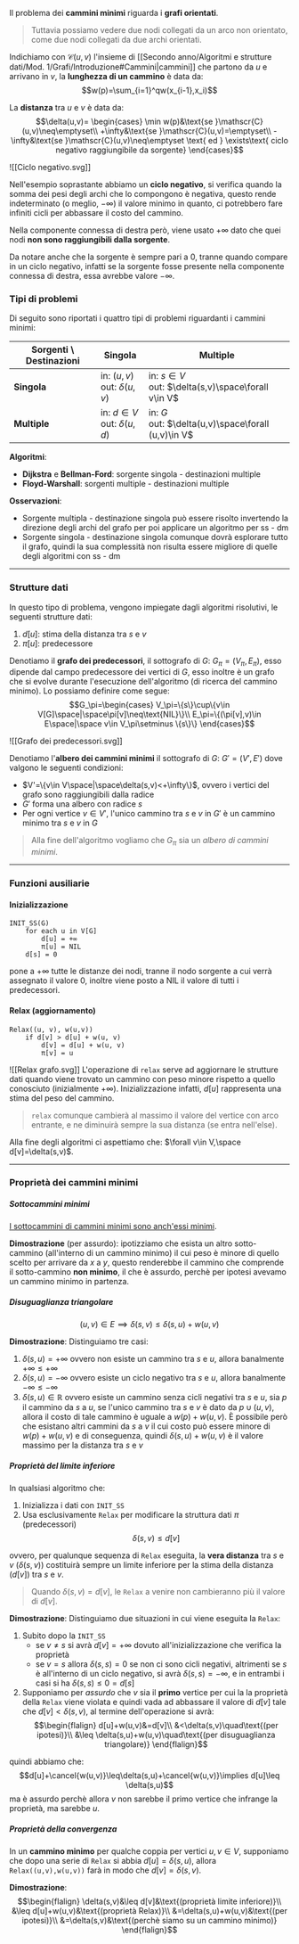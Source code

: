 Il problema dei **cammini minimi** riguarda i **grafi orientati**.
>Tuttavia possiamo vedere due nodi collegati da un arco non orientato, come due nodi collegati da due archi orientati. 

Indichiamo con $\mathscr{C}(u,v)$ l'insieme di [[Secondo anno/Algoritmi e strutture dati/Mod. 1/Grafi/Introduzione#Cammini|cammini]] che partono da $u$ e arrivano in $v$,
la **lunghezza di un cammino** è data da:
$$w(p)=\sum_{i=1}^qw(x_{i-1},x_i)$$

La **distanza** tra $u$ e $v$ è data da:
$$\delta(u,v)=
\begin{cases}
\min w(p)&\text{se }\mathscr{C}(u,v)\neq\emptyset\\
+\infty&\text{se }\mathscr{C}(u,v)=\emptyset\\
-\infty&\text{se }\mathscr{C}(u,v)\neq\emptyset \text{ ed } \exists\text{ ciclo negativo raggiungibile da sorgente}
\end{cases}$$

![[Ciclo negativo.svg]]

Nell'esempio soprastante abbiamo un **ciclo negativo**, si verifica quando la somma dei pesi degli archi che lo compongono è negativa, questo rende indeterminato (o meglio, $-\infty$) il valore minimo in quanto, ci potrebbero fare infiniti cicli per abbassare il costo del cammino.

Nella componente connessa di destra però, viene usato $+\infty$ dato che quei nodi **non sono raggiungibili dalla sorgente**.

Da notare anche che la sorgente è sempre pari a $0$, tranne quando compare in un ciclo negativo, infatti se la sorgente fosse presente nella componente connessa di destra, essa avrebbe valore $-\infty$.

### Tipi di problemi
Di seguito sono riportati i quattro tipi di problemi riguardanti i cammini minimi:

| Sorgenti \ Destinazioni | Singola                            | Multiple                                               |
| ----------------------- | ---------------------------------- | ------------------------------------------------------ |
| **Singola**             | in: $(u,v)$<br>out: $\delta(u,v)$  | in: $s\in V$<br>out: $\delta(s,v)\space\forall v\in V$ |
| **Multiple**            | in: $d\in V$<br>out: $\delta(u,d)$ | in: $G$<br>out: $\delta(u,v)\space\forall (u,v)\in V$  |
**Algoritmi**:
- **Dijkstra** e **Bellman-Ford**: sorgente singola - destinazioni multiple
- **Floyd-Warshall**: sorgenti multiple - destinazioni multiple

**Osservazioni**:
- Sorgente multipla - destinazione singola può essere risolto invertendo la direzione degli archi del grafo per poi applicare un algoritmo per ss - dm
- Sorgente singola - destinazione singola comunque dovrà esplorare tutto il grafo, quindi la sua complessità non risulta essere migliore di quelle degli algoritmi con ss - dm

---
### Strutture dati
In questo tipo di problema, vengono impiegate dagli algoritmi risolutivi, le seguenti strutture dati:
1. $d[u]$: stima della distanza tra $s$ e $v$
2. $\pi[u]$: predecessore

Denotiamo il **grafo dei predecessori**, il sottografo di $G$: $G_\pi=(V_\pi,E_\pi)$, esso dipende dal campo predecessore dei vertici di $G$, esso inoltre è un grafo che si evolve durante l'esecuzione dell'algoritmo (di ricerca del cammino minimo).
Lo possiamo definire come segue:
$$G_\pi=\begin{cases}
V_\pi=\{s\}\cup\{v\in V[G]\space|\space\pi[v]\neq\text{NIL}\}\\
E_\pi=\{(\pi[v],v)\in E\space|\space v\in V_\pi\setminus \{s\}\}
\end{cases}$$

![[Grafo dei predecessori.svg]]

Denotiamo l'**albero dei cammini minimi** il sottografo di $G$: $G'=(V',E')$  dove valgono le seguenti condizioni:
- $V'=\{v\in V\space|\space\delta(s,v)<+\infty\}$, ovvero i vertici del grafo sono raggiungibili dalla radice
- $G'$ forma una albero con radice $s$
- Per ogni vertice $v\in V'$, l'unico cammino tra $s$ e $v$ in $G'$ è un cammino minimo tra $s$ e $v$ in $G$

>Alla fine dell'algoritmo vogliamo che $G_\pi$ sia un _albero di cammini minimi_.

---
### Funzioni ausiliarie

#### Inizializzazione
```
INIT_SS(G)
	for each u in V[G]
		d[u] = +∞
		π[u] = NIL
	d[s] = 0
```

pone a $+\infty$ tutte le distanze dei nodi, tranne il nodo sorgente a cui verrà assegnato il valore $0$, inoltre viene posto a $\text{NIL}$ il valore di tutti i predecessori.

#### Relax (aggiornamento)
```
Relax((u, v), w(u,v))
	if d[v] > d[u] + w(u, v)
		d[v] = d[u] + w(u, v)
		π[v] = u
```

![[Relax grafo.svg]]
L'operazione di `relax` serve ad aggiornare le strutture dati quando viene trovato un cammino con peso minore rispetto a quello conosciuto (inizialmente $+\infty$).
Inizializzazione infatti, $d[u]$ rappresenta una stima del peso del cammino.

>`relax` comunque cambierà al massimo il valore del vertice con arco entrante, e ne diminuirà sempre la sua distanza (se entra nell'else).

Alla fine degli algoritmi ci aspettiamo che: $\forall v\in V,\space d[v]=\delta(s,v)$.

---
### Proprietà dei cammini minimi

##### Sottocammini minimi
<u>I sottocammini di cammini minimi sono anch'essi minimi</u>.

**Dimostrazione** (per assurdo): ipotizziamo che esista un altro sotto-cammino (all'interno di un cammino minimo) il cui peso è minore di quello scelto per arrivare da $x$ a $y$, questo renderebbe il cammino che comprende il sotto-cammino **non minimo**, il che è assurdo, perchè per ipotesi avevamo un cammino minimo in partenza.

##### Disuguaglianza triangolare
$$(u,v)\in E\implies \delta(s,v)\leq \delta(s,u)+w(u,v)$$

**Dimostrazione**:
Distinguiamo tre casi:
1. $\delta(s,u)=+\infty$
	ovvero non esiste un cammino tra $s$ e $u$, allora banalmente $+\infty\leq +\infty$
2. $\delta(s,u)=-\infty$
	ovvero esiste un ciclo negativo tra $s$ e $u$, allora banalmente $-\infty\leq -\infty$
3. $\delta(s,u)\in\mathbb{R}$
	ovvero esiste un cammino senza cicli negativi tra $s$ e $u$,
	sia $p$ il cammino da $s$ a $u$, se l'unico cammino tra $s$ e $v$ è dato da $p\cup(u,v)$, allora il costo di tale cammino è uguale a $w(p)+w(u,v)$.
	È possibile però che esistano altri cammini da $s$ a $v$ il cui costo può essere minore di $w(p)+w(u,v)$ e di conseguenza, quindi $\delta(s,u)+w(u,v)$ è il valore massimo per la distanza tra $s$ e $v$

##### Proprietà del limite inferiore
In qualsiasi algoritmo che:
1. Inizializza i dati con `INIT_SS`
2. Usa esclusivamente `Relax` per modificare la struttura dati $\pi$ (predecessori)
$$\delta(s,v)\leq d[v]$$

ovvero, per qualunque sequenza di `Relax` eseguita, la **vera distanza** tra
$s$ e $v$ ($\delta(s,v)$) costituirà sempre un limite inferiore per la stima della
distanza ($d[v]$) tra $s$ e $v$.
>Quando $\delta(s,v)=d[v]$, le `Relax` a venire non cambieranno più il valore di $d[v]$.

**Dimostrazione**:
Distinguiamo due situazioni in cui viene eseguita la `Relax`:
1. Subito dopo la `INIT_SS`
	- se $v\neq s$ si avrà $d[v]=+\infty$ dovuto all'inizializzazione che verifica la proprietà
	- se $v=s$ allora $\delta(s,s)=0$ se non ci sono cicli negativi, altrimenti se $s$ è all'interno di un ciclo negativo, si avrà $\delta(s,s)=-\infty$, e in entrambi i casi si ha $\delta(s,s)\leq 0=d[s]$
2. Supponiamo per _assurdo_ che $v$ sia il **primo** vertice per cui la la proprietà della `Relax` viene violata e quindi vada ad abbassare il valore di $d[v]$ tale che $d[v]<\delta(s,v)$, al termine dell'operazione si avrà:
$$\begin{flalign}
d[u]+w(u,v)&=d[v]\\
&<\delta(s,v)\quad\text{(per ipotesi)}\\
&\leq \delta(s,u)+w(u,v)\quad\text{(per disuguaglianza triangolare)}
\end{flalign}$$

quindi abbiamo che:
$$d[u]+\cancel{w(u,v)}\leq\delta(s,u)+\cancel{w(u,v)}\implies d[u]\leq \delta(s,u)$$
ma è assurdo perchè allora $v$ non sarebbe il primo vertice che infrange la proprietà, ma sarebbe $u$.

##### Proprietà della convergenza
In un **cammino minimo** per qualche coppia per vertici $u,v\in V$, supponiamo che dopo una serie di `Relax` si abbia $d[u]=\delta(s,u)$, allora `Relax((u,v),w(u,v))` farà in modo che $d[v]=\delta(s,v)$.

**Dimostrazione**:
$$\begin{flalign}
\delta(s,v)&\leq d[v]&\text{(proprietà limite inferiore)}\\
&\leq d[u]+w(u,v)&\text{(proprietà Relax)}\\
&=\delta(s,u)+w(u,v)&\text{(per ipotesi)}\\
&=\delta(s,v)&\text{(perchè siamo su un cammino minimo)}
\end{flalign}$$
